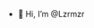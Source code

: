 - 👋 Hi, I’m @Lzrmzr

<!---
Lzrmzr/Lzrmzr is a ✨ special ✨ repository because its `README.md` (this file) appears on your GitHub profile.
You can click the Preview link to take a look at your changes.
--->
